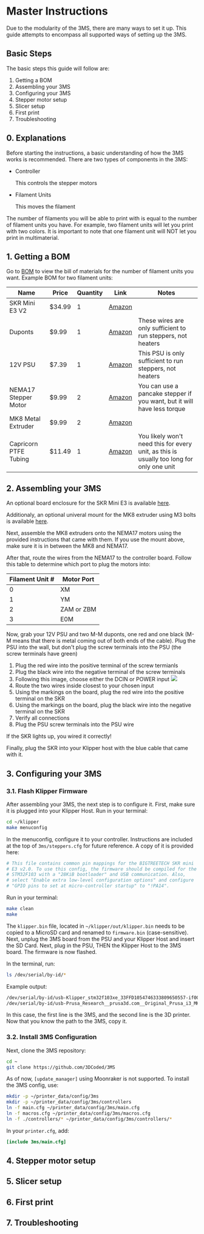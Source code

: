 <link rel="stylesheet" href="../assets/css/badges.css">

# Master Instructions

Due to the modularity of the 3MS, there are many ways to set it up. This guide attempts to encompass all supported ways of setting up the 3MS.

## Basic Steps

The basic steps this guide will follow are:

1. Getting a BOM
2. Assembling your 3MS
3. Configuring your 3MS
4. Stepper motor setup
5. Slicer setup
6. First print
7. Troubleshooting

## 0. Explanations

Before starting the instructions, a basic understanding of how the 3MS works is recommended. There are two types of components in the 3MS:

- Controller

    This controls the stepper motors

- Filament Units

    This moves the filament

The number of filaments you will be able to print with is equal to the number of filament units you have. For example, two filament units will let you print with two colors. It is important to note that one filament unit will NOT let you print in multimaterial.

## 1. Getting a BOM

Go to [BOM](bom.md) to view the bill of materials for the number of filament units you want. Example BOM for two filament units:

| Name | Price | Quantity | Link | Notes |
| - | - | - | - | - |
| SKR Mini E3 V2 | $34.99 | 1 | [Amazon](https://a.co/d/0hgHU9JX) | |
Duponts | $9.99 | 1 | [Amazon](https://a.co/d/6QwGxhH) | These wires are only sufficient to run steppers, not heaters |
| 12V PSU | $7.39 | 1 | [Amazon](https://a.co/d/gLC1eli) | This PSU is only sufficient to run steppers, not heaters |
| NEMA17 Stepper Motor | $9.99 | 2 | [Amazon](https://a.co/d/06Lsa1qI) | You can use a pancake stepper if you want, but it will have less torque
| MK8 Metal Extruder | $9.99 | 2 | [Amazon](https://a.co/d/0gJ1ghKj) | |
| Capricorn PTFE Tubing | $11.49 | 1 | [Amazon](https://a.co/d/0dLLBGzJ) | You likely won't need this for every unit, as this is usually too long for only one unit |

## 2. Assembling your 3MS

An optional board enclosure for the SKR Mini E3 is available [here](https://www.printables.com/model/459809-bigtreetech-skr-mini-e3-v3-enclosure).

Additionaly, an optional univeral mount for the MK8 extruder using M3 bolts is available [here](assets/stls/mk8m3.stl).

Next, assemble the MK8 extruders onto the NEMA17 motors using the provided instructions that came with them. If you use the mount above, make sure it is in between the MK8 and NEMA17. 

After that, route the wires from the NEMA17 to the controller board. Follow this table to determine which port to plug the motors into:

| Filament Unit # | Motor Port |
| - | - |
| 0 | XM |
| 1 | YM |
| 2 | ZAM or ZBM |
| 3 | E0M |

Now, grab your 12V PSU and two M-M duponts, one red and one black (M-M means that there is metal coming out of both ends of the cable). Plug the PSU into the wall, but don't plug the screw terminals into the PSU (the screw terminals have green)

1. Plug the red wire into the positive terminal of the screw termianls
2. Plug the black wire into the negative terminal of the screw terminals
3. Following this image, choose either the DCIN or POWER input
![](skrminie3v2pins.jpg)
4. Route the two wires inside closest to your chosen input
5. Using the markings on the board, plug the red wire into the positive terminal on the SKR
6. Using the markings on the board, plug the black wire into the negative terminal on the SKR
7. Verify all connections
8. Plug the PSU screw terminals into the PSU wire

If the SKR lights up, you wired it correctly!

Finally, plug the SKR into your Klipper host with the blue cable that came with it.

## 3. Configuring your 3MS

### 3.1. Flash Klipper Firmware

After assembling your 3MS, the next step is to configure it. First, make sure it is plugged into your Klipper Host. Run in your terminal:

```sh
cd ~/klipper
make menuconfig
```

In the menuconfig, configure it to your controller. Instructions are included at the top of `3ms/steppers.cfg` for future reference. A copy of it is provided here:
```cfg
# This file contains common pin mappings for the BIGTREETECH SKR mini
# E3 v2.0. To use this config, the firmware should be compiled for the
# STM32F103 with a "28KiB bootloader" and USB communication. Also,
# select "Enable extra low-level configuration options" and configure
# "GPIO pins to set at micro-controller startup" to "!PA14".
```

Run in your terminal:

```sh
make clean
make
```

The `klipper.bin` file, located in `~/klipper/out/klipper.bin` needs to be copied to a MicroSD card and renamed to `firmware.bin` (case-sensitive). Next, unplug the 3MS board from the PSU and your Klipper Host and insert the SD Card. Next, plug in the PSU, THEN the Klipper Host to the 3MS board. The firmware is now flashed.

In the terminal, run:

``` sh
ls /dev/serial/by-id/*
```

Example output:

``` sh
/dev/serial/by-id/usb-Klipper_stm32f103xe_33FFD1054746333809650557-if00
/dev/serial/by-id/usb-Prusa_Research__prusa3d.com__Original_Prusa_i3_MK3_xxx-if00
```

In this case, the first line is the 3MS, and the second line is the 3D printer. Now that you know the path to the 3MS, copy it.

### 3.2. Install 3MS Configuration

Next, clone the 3MS repository:

```sh
cd ~
git clone https://github.com/3DCoded/3MS
```

As of now, `[update_manager]` using Moonraker is not supported. To install the 3MS config, use:

```sh
mkdir -p ~/printer_data/config/3ms
mkdir -p ~/printer_data/config/3ms/controllers
ln -f main.cfg ~/printer_data/config/3ms/main.cfg
ln -f macros.cfg ~/printer_data/config/3ms/macros.cfg
ln -f ./controllers/* ~/printer_data/config/3ms/controllers/*
```

In your `printer.cfg`, add:

```cfg title="printer.cfg"
[include 3ms/main.cfg]
```

## 4. Stepper motor setup

## 5. Slicer setup

## 6. First print

## 7. Troubleshooting